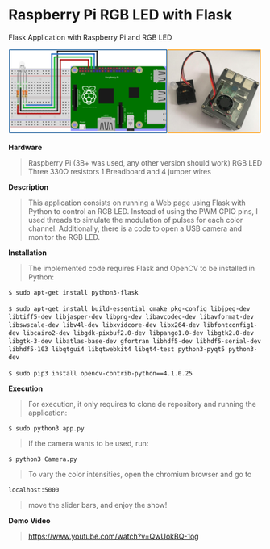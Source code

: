 # Raspberry Pi RGB LED with Flask
Flask Application with Raspberry Pi and RGB LED

![Circuit](https://github.com/kranok-dev/RPi_RGB_Flask/blob/master/Circuit.png?raw=true)

**Hardware**
> Raspberry Pi (3B+ was used, any other version should work)
> RGB LED
> Three 330Ω resistors
> 1 Breadboard and 4 jumper wires

**Description**                                                               
> This application consists on running a Web page using Flask with Python to control an RGB LED. Instead of using the PWM GPIO pins, I used threads to simulate the modulation of pulses for each color channel. Additionally, there is a code to open a USB camera and monitor the RGB LED.

**Installation**
> The implemented code requires Flask and OpenCV to be installed in Python:
  ```
  $ sudo apt-get install python3-flask
  
  $ sudo apt-get install build-essential cmake pkg-config libjpeg-dev libtiff5-dev libjasper-dev libpng-dev libavcodec-dev libavformat-dev libswscale-dev libv4l-dev libxvidcore-dev libx264-dev libfontconfig1-dev libcairo2-dev libgdk-pixbuf2.0-dev libpango1.0-dev libgtk2.0-dev libgtk-3-dev libatlas-base-dev gfortran libhdf5-dev libhdf5-serial-dev libhdf5-103 libqtgui4 libqtwebkit4 libqt4-test python3-pyqt5 python3-dev
  
  $ sudo pip3 install opencv-contrib-python==4.1.0.25
  ```

**Execution**
> For execution, it only requires to clone de repository and running the application:
```
$ sudo python3 app.py
```
> If the camera wants to be used, run:
```
$ python3 Camera.py
```
>To vary the color intensities, open the chromium browser and go to 
```
localhost:5000
```
> move the slider bars, and enjoy the show!

**Demo Video**
> https://www.youtube.com/watch?v=QwUokBQ-1og

